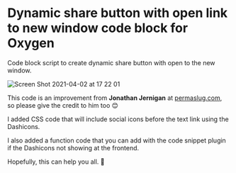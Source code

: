 # Dynamic share button with open link to new window code block for Oxygen

Code block script to create dynamic share button with open to the new window.

![Screen Shot 2021-04-02 at 17 22 01](https://user-images.githubusercontent.com/26853883/113403370-1f76d580-93d9-11eb-9e83-6fa66a75eb43.png)

This code is an improvement from **Jonathan Jernigan** at [permaslug.com](https://permaslug.com), so please give the credit to him too 😊

I added CSS code that will include social icons before the text link using the Dashicons.

I also added a function code that you can add with the code snippet plugin if the Dashicons not showing at the frontend.

Hopefully, this can help you all. 👋
